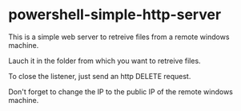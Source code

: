 # powershell-simple-http-server

This is a simple web server to retreive files from a remote windows machine.

Lauch it in the folder from which you want to retreive files.

To close the listener, just send an http DELETE request.

Don't forget to change the IP to the public IP of the remote windows machine.  
